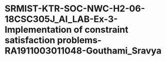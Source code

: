 # SRMIST-KTR-SOC-NWC-H2-06-18CSC305J_AI_LAB-Ex-3-Implementation of constraint satisfaction problems-RA1911003011048-Gouthami_Sravya
